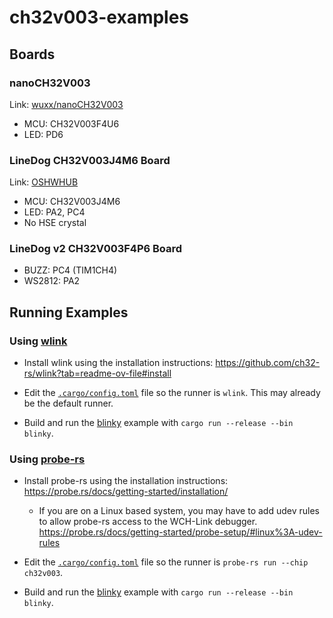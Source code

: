 # ch32v003-examples

## Boards

### nanoCH32V003

Link: [wuxx/nanoCH32V003](https://github.com/wuxx/nanoCH32V003)

- MCU: CH32V003F4U6
- LED: PD6

### LineDog CH32V003J4M6 Board

Link: [OSHWHUB](https://oshwhub.com/andelf/linedog)

- MCU: CH32V003J4M6
- LED: PA2, PC4
- No HSE crystal

### LineDog v2 CH32V003F4P6 Board


- BUZZ: PC4 (TIM1CH4)
- WS2812: PA2

## Running Examples

### Using [wlink](https://github.com/ch32-rs/wlink)
- Install wlink using the installation instructions: https://github.com/ch32-rs/wlink?tab=readme-ov-file#install

- Edit the [`.cargo/config.toml`](.cargo/config.toml) file so the runner is `wlink`. This may already be the default runner.

- Build and run the [blinky](src/bin/blinky.rs) example with `cargo run --release --bin blinky`.

### Using [probe-rs](https://probe.rs/)

- Install probe-rs using the installation instructions: https://probe.rs/docs/getting-started/installation/
    - If you are on a Linux based system, you may have to add udev rules to allow probe-rs access to the WCH-Link debugger. https://probe.rs/docs/getting-started/probe-setup/#linux%3A-udev-rules

- Edit the [`.cargo/config.toml`](.cargo/config.toml) file so the runner is `probe-rs run --chip ch32v003`.

- Build and run the [blinky](src/bin/blinky.rs) example with `cargo run --release --bin blinky`.
